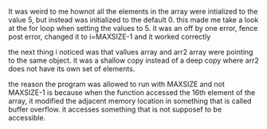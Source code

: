 It was weird to me hownot all the elements in the array were intialized to the value 5, but instead was initialized to the default 0.
this made me take a look at the for loop when setting the values to 5.
it was an off by one error, fence post error, 
changed it to i=MAXSIZE-1 and it worked correctly

the next thing i noticed was that vallues array and arr2 array were pointing to the same object.
it was a shallow copy instead of a deep copy where arr2 does not have its own set of elements.

the reason the program was allowed to run with MAXSIZE and not MAXSIZE-1 is because when the function accessed the 16th element of the array, it modified the adjacent memory location in something that is called buffer overflow. it accesses something that is not supposef to be accessible.
